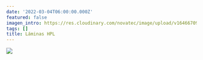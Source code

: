 ```yaml
---
date: '2022-03-04T06:00:00.000Z'
featured: false
imagen_intro: https://res.cloudinary.com/novatec/image/upload/v1646670958/HPL_uzzjx5.jpg
tags: []
title: Láminas HPL
---
```





![](https://res.cloudinary.com/novatec/v1646670958/HPL_uzzjx5.jpg)
